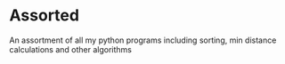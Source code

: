 # Assorted
An assortment of all my python programs including sorting, min distance calculations and other algorithms
